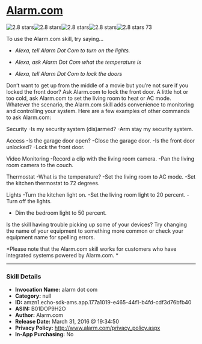 # [Alarm.com](http://alexa.amazon.com/#skills/amzn1.echo-sdk-ams.app.177a1019-e465-44f1-b4fd-cdf3d76bfb40)
![2.8 stars](../../images/ic_star_black_18dp_1x.png)![2.8 stars](../../images/ic_star_black_18dp_1x.png)![2.8 stars](../../images/ic_star_half_black_18dp_1x.png)![2.8 stars](../../images/ic_star_border_black_18dp_1x.png)![2.8 stars](../../images/ic_star_border_black_18dp_1x.png) 73

To use the Alarm.com skill, try saying...

* *Alexa, tell Alarm Dot Com to turn on the lights.*

* *Alexa, ask Alarm Dot Com what the temperature is*

* *Alexa, tell Alarm Dot Com to lock the doors*

Don’t want to get up from the middle of a movie but you’re not sure if you locked the front door? Ask Alarm.com to lock the front door. A little hot or too cold, ask Alarm.com to set the living room to heat or AC mode. Whatever the scenario, the Alarm.com skill adds convenience to monitoring and controlling your system. Here are a few examples of other commands to ask Alarm.com: 

Security
-Is my security system (dis)armed? 
-Arm stay my security system.

Access
-Is the garage door open? 
-Close the garage door.
-Is the front door unlocked?
-Lock the front door. 

Video Monitoring
-Record a clip with the living room camera.
-Pan the living room camera to the couch.

Thermostat
-What is the temperature? 
-Set the living room to AC mode.
-Set the kitchen thermostat to 72 degrees.

Lights
-Turn the kitchen light on.
-Set the living room light to 20 percent.
-Turn off the lights.
- Dim the bedroom light to 50 percent.

Is the skill having trouble picking up some of your devices? Try changing the name of your equipment to something more common or check your equipment name for spelling errors.  

*Please note that the Alarm.com skill works for customers who have integrated systems powered by Alarm.com. *

***

### Skill Details

* **Invocation Name:** alarm dot com
* **Category:** null
* **ID:** amzn1.echo-sdk-ams.app.177a1019-e465-44f1-b4fd-cdf3d76bfb40
* **ASIN:** B01DOP9H2O
* **Author:** Alarm.com
* **Release Date:** March 31, 2016 @ 19:34:50
* **Privacy Policy:** http://www.alarm.com/privacy_policy.aspx
* **In-App Purchasing:** No

